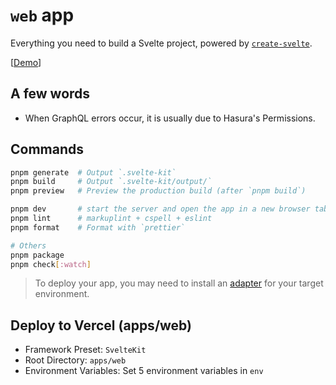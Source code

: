 # `web` app

Everything you need to build a Svelte project, powered by [`create-svelte`](https://github.com/sveltejs/kit/tree/master/packages/create-svelte).

[[Demo](https://webapp-template.usagizmo.com/)]

## A few words

- When GraphQL errors occur, it is usually due to Hasura's Permissions.

## Commands

```bash
pnpm generate  # Output `.svelte-kit`
pnpm build     # Output `.svelte-kit/output/`
pnpm preview   # Preview the production build (after `pnpm build`)

pnpm dev       # start the server and open the app in a new browser tab on port 3000
pnpm lint      # markuplint + cspell + eslint
pnpm format    # Format with `prettier`

# Others
pnpm package
pnpm check[:watch]
```

> To deploy your app, you may need to install an [adapter](https://kit.svelte.dev/docs/adapters) for your target environment.

## Deploy to Vercel (apps/web)

- Framework Preset: `SvelteKit`
- Root Directory: `apps/web`
- Environment Variables: Set 5 environment variables in `env`
